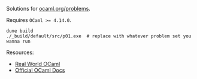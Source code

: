 Solutions for [ocaml.org/problems](https://ocaml.org/problems).

Requires `OCaml >= 4.14.0`.

```
dune build
./_build/default/src/p01.exe  # replace with whatever problem set you wanna run
```

Resources:
- [Real World OCaml](https://dev.realworldocaml.org/index.html)
- [Official OCaml Docs](https://v2.ocaml.org/manual/index.html)
